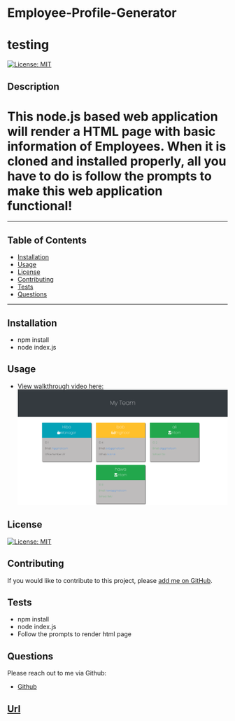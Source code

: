 # Employee-Profile-Generator


# testing
[![License: MIT](https://img.shields.io/badge/License-MIT-yellow.svg)](https://opensource.org/licenses/MIT)
## Description
# This node.js based web application will render a HTML page with basic information of Employees. When it is cloned and installed properly, all you have to do is follow the prompts to make this web application functional!
***
## Table of Contents
* [Installation](#installation)
* [Usage](#usage)
* [License](#license)
* [Contributing](#contributing)
* [Tests](#tests)
* [Questions](#questions)
***
## Installation
* npm install
* node index.js




## Usage
* [View walkthrough video here:](https://drive.google.com/file/d/1ATx3jqJ1TDT4VkSVciYcDbgyWZIMb6ve/view)
![](images/team-profile-ss.png)

## License
[![License: MIT](https://img.shields.io/badge/License-MIT-yellow.svg)](https://opensource.org/licenses/MIT)
## Contributing
If you would like to contribute to this project, please [add me on GitHub](https://github.com/hibo-ali).
## Tests
* npm install
* node index.js
* Follow the prompts to render html page
## Questions
Please reach out to me via Github:
* [Github](https://github.com/hibo-ali)





## [Url](https://hibo-ali.github.io/Employee-Profile-Generator)
